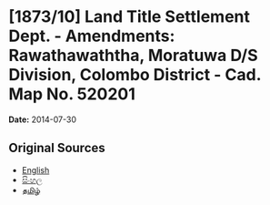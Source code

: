 # [1873/10] Land Title Settlement Dept. - Amendments: Rawathawaththa, Moratuwa D/S Division, Colombo District - Cad. Map No. 520201

**Date:** 2014-07-30

## Original Sources

- [English](https://documents.gov.lk/view/extra-gazettes/2014/7/1873-10_E.pdf)
- [සිංහල](https://documents.gov.lk/view/extra-gazettes/2014/7/1873-10_S.pdf)
- [தமிழ்](https://documents.gov.lk/view/extra-gazettes/2014/7/1873-10_T.pdf)
